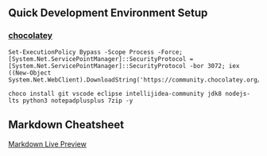 ## Quick Development Environment Setup

### [chocolatey](https://docs.chocolatey.org/en-us/choco/setup)

```
Set-ExecutionPolicy Bypass -Scope Process -Force; [System.Net.ServicePointManager]::SecurityProtocol = [System.Net.ServicePointManager]::SecurityProtocol -bor 3072; iex ((New-Object System.Net.WebClient).DownloadString('https://community.chocolatey.org/install.ps1'))
```
```
choco install git vscode eclipse intellijidea-community jdk8 nodejs-lts python3 notepadplusplus 7zip -y
```

## Markdown Cheatsheet
[Markdown Live Preview](https://markdownlivepreview.com/)
